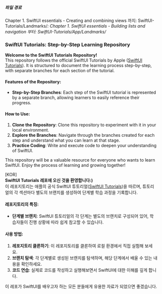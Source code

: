 ##### 파일 경로
Chapter 1. SwiftUI essentials - Creating and combining views 까지: SwiftUI-Tutorials/Landmarks/*: 
Chapter 1. SwiftUI essentials - Building lists and navigation 부터: SwiftUI-Tutorials/App/Landmarks/*


### SwiftUI Tutorials: Step-by-Step Learning Repository

**Welcome to the SwiftUI Tutorials Repository!** <br>
This repository follows the official SwiftUI Tutorials by Apple ([SwiftUI Tutorials](https://developer.apple.com/tutorials/swiftui)). It is structured to document the learning process step-by-step, with separate branches for each section of the tutorial.

#### Features of the Repository:
- **Step-by-Step Branches**: Each step of the SwiftUI tutorial is represented by a separate branch, allowing learners to easily reference their progress.

#### How to Use:
1. **Clone the Repository**: Clone this repository to experiment with it in your local environment.
2. **Explore the Branches**: Navigate through the branches created for each step and understand what you can learn at that stage.
3. **Practice Coding**: Write and execute code to deepen your understanding of SwiftUI.

This repository will be a valuable resource for everyone who wants to learn SwiftUI. Enjoy the process of learning and growing together!

[KOR]<br>
**SwiftUI Tutorials 레포에 오신 것을 환영합니다:)** <br>
이 레포지토리는 애플의 공식 SwiftUI 튜토리얼([SwiftUI Tutorials](https://developer.apple.com/tutorials/swiftui))을 따르며, 튜토리얼의 각 섹션마다 별도의 브랜치를 생성하여 단계별 학습 과정을 기록합니다.

#### 레포지토리의 특징:
- **단계별 브랜치**: SwiftUI 튜토리얼의 각 단계는 별도의 브랜치로 구성되어 있어, 학습자들이 진행 상황에 따라 쉽게 참고할 수 있습니다.

#### 사용 방법:
1. **레포지토리 클론하기**: 이 레포지토리를 클론하여 로컬 환경에서 직접 실험해 보세요.
2. **브랜치 탐색**: 각 단계별로 생성된 브랜치를 탐색하며, 해당 단계에서 배울 수 있는 내용을 확인하세요.
3. **코드 연습**: 실제로 코드를 작성하고 실행해보면서 SwiftUI에 대한 이해를 깊게 합니다.

이 레포가 SwiftUI를 배우고자 하는 모든 분들에게 유용한 자료가 되었으면 좋겠습니다.
